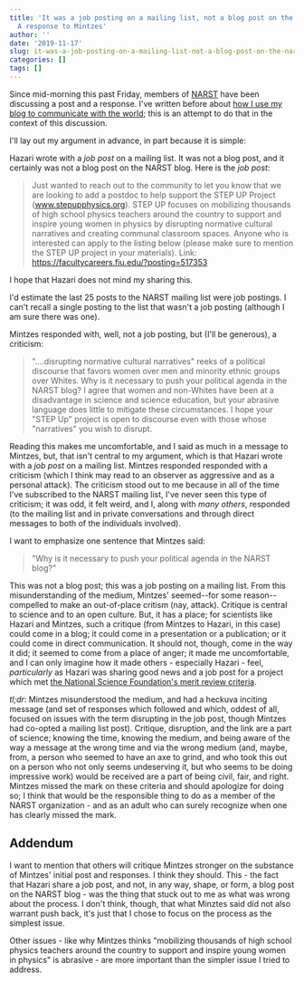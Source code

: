 ```yaml
---
title: 'It was a job posting on a mailing list, not a blog post on the NARST blog:
  A response to Mintzes'
author: ''
date: '2019-11-17'
slug: it-was-a-job-posting-on-a-mailing-list-not-a-blog-post-on-the-narst-blog-a-response-to-mintzes
categories: []
tags: []
---
```


Since mid-morning this past Friday, members of [NARST](https://narst.org/) have 
been discussing a post and a response. I've written before about [how I use my 
blog to communicate with the world](https://joshuamrosenberg.com/post/2019/08/21/responding-to-the-president-s-comments/);
this is an attempt to do that in the context 
of this discussion.

I'll lay out my argument in advance, in part because it is simple:

Hazari wrote with a *job post* on a mailing list. It was not a blog post, and 
it certainly was not a blog post on the NARST blog. Here is the *job post*:

> Just wanted to reach out to the community to let you know that we are 
looking to add a postdoc to help support the STEP UP Project 
(www.stepupphysics.org).  STEP UP focuses on mobilizing thousands of 
high school physics teachers around the country to support and inspire 
young women in physics by disrupting normative cultural narratives and
creating communal classroom spaces. Anyone who is interested can apply 
to the listing below (please make sure to mention the STEP UP project in 
your materials). Link: https://facultycareers.fiu.edu/?posting=517353

I hope that Hazari does not mind my sharing this.

I'd estimate the last 25 posts to the NARST mailing list were job postings. I 
can't recall a single posting to the list that wasn't a job posting (although I 
am sure there was one).

Mintzes responded with, well, not a job posting, but (I'll be generous), a 
criticism:

> "....disrupting normative cultural narratives" reeks of a political discourse that favors women over men and minority ethnic groups over Whites.  Why is it necessary to push your political agenda in the NARST blog?  I agree that women and non-Whites have been at a disadvantage in science and science education, but your abrasive language does little to mitigate these circumstances.  I hope your "STEP Up" project is open to discourse even with those whose "narratives" you wish to disrupt.

Reading this makes me uncomfortable, and I said as much in a message to Mintzes,
but, that isn't central to my argument, which is that Hazari wrote with a *job 
post* on a mailing list. Mintzes responded responded with a criticism (which I 
think may read to an observer as aggressive and as a personal attack). The 
criticism stood out to me because in all of the time I've subscribed to the NARST 
mailing list, I've never seen this type of criticism; it was odd, it felt weird, 
and I, along with *many others*, responded (to the mailing list and in private 
conversations and through direct messages to both of the individuals involved).

I want to emphasize one sentence that Mintzes said:

> "Why is it necessary to push your political agenda in the NARST blog?"

This was not a blog post; this was a job posting on a mailing list. From this
misunderstanding of the medium, Mintzes' seemed--for some reason--compelled to 
make an out-of-place critism (nay, attack). Critique is central to science and 
to an open culture. But, it has a place; for scientists like Hazari and Mintzes,
such a critique (from Mintzes to Hazari, in this case) could come in a blog; it
could come in a presentation or a publication; or it could come in direct 
communication. It should not, though, come in the way it did; it seemed to come 
from a place of anger; it made me uncomfortable, and I can only imagine how it 
made others - especially Hazari - feel, *particularly* as Hazari was sharing 
good news and a job post for a project which met [the National Science 
Foundation's merit review criteria](https://nsf.gov/awardsearch/showAward?AWD_ID=1721021&HistoricalAwards=false). 

*tl;dr*: Mintzes misunderstood the medium, and had a heckuva inciting message 
(and set of responses which followed and which, oddest of all, focused on issues
with the term disrupting in the job post, though Mintzes had co-opted a mailing 
list post). Critique, disruption, and the link are a part of science; knowing 
the time, knowing the medium, and being aware of the way a message at the wrong 
time and via the wrong medium (and, maybe, from, a person who seemed to have an 
axe to grind, and who took this out on a person who not only seems undeserving 
it, but who seems to be doing impressive work) would be received are a part of 
being civil, fair, and right. Mintzes missed the mark on these criteria and 
should apologize for doing so; I think that would be the responsible thing to do
as a member of the NARST organization - and as an adult who can surely recognize
when one has clearly missed the mark.

## Addendum

I want to mention that others will critique Mintzes stronger on the substance 
of Mintzes' initial post and responses. I think they should. This - the fact 
that Hazari share a job post, and not, in any way, shape, or form, a blog post
on the NARST blog - was the thing that stuck out to me as what was wrong about
the process. I don't think, though, that what Minztes said did not also warrant 
push back, it's just that I chose to focus on the process as the simplest issue.

Other issues - like why Mintzes thinks "mobilizing thousands of 
high school physics teachers around the country to support and inspire 
young women in physics" is abrasive - are more important than the simpler issue 
I tried to address.
